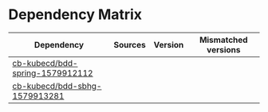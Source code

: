 # Dependency Matrix

Dependency | Sources | Version | Mismatched versions
---------- | ------- | ------- | -------------------
[cb-kubecd/bdd-spring-1579912112](https://github.com/cb-kubecd/bdd-spring-1579912112.git) |  | []() | 
[cb-kubecd/bdd-sbhg-1579913281](https://github.com/cb-kubecd/bdd-sbhg-1579913281.git) |  | []() | 
